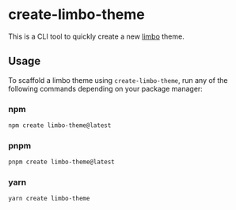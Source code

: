 # create-limbo-theme

This is a CLI tool to quickly create a new [limbo](https://github.com/limbo-llm) theme.

## Usage

To scaffold a limbo theme using `create-limbo-theme`, run any of the following commands depending on your package manager:

### npm

```sh
npm create limbo-theme@latest
```

### pnpm

```sh
pnpm create limbo-theme@latest
```

### yarn

```sh
yarn create limbo-theme
```
